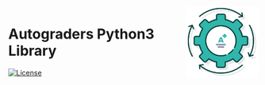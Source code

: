 <img src="https://raw.githubusercontent.com/Autograders/logo/master/logo/full.png" width="145px" align="right" />

# Autograders Python3 Library

[![License](https://img.shields.io/github/license/autograders/lib)](https://github.com/Autograders/lib/blob/master/LICENSE)
